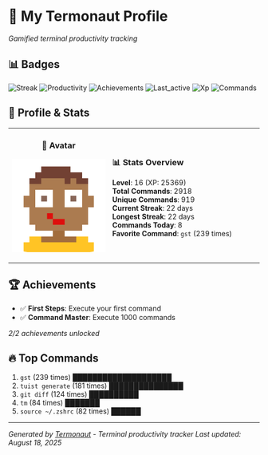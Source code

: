 # 🚀 My Termonaut Profile

*Gamified terminal productivity tracking*

## 📊 Badges

![Streak](https://img.shields.io/badge/Streak-22+days-blue?style=flat-square&logo=terminal&logoColor=white) ![Productivity](https://img.shields.io/badge/Productivity-80.0%25-green?style=flat-square&logo=terminal&logoColor=white) ![Achievements](https://img.shields.io/badge/Achievements-5%2F10-blue?style=flat-square&logo=terminal&logoColor=white) ![Last_active](https://img.shields.io/badge/Last+Active-5h+ago-green?style=flat-square&logo=terminal&logoColor=white) ![Xp](https://img.shields.io/badge/XP-Level+16+%2825369%2F28900%29-blue?style=flat-square&logo=terminal&logoColor=white) ![Commands](https://img.shields.io/badge/Commands-2918-blue?style=flat-square&logo=terminal&logoColor=white) 

## 🎨 Profile & Stats

<table><tr>
<td width="40%" align="center">

### 👤 Avatar

![Avatar](./avatars/92d16113f346b44989c006b24588ea12.svg)

</td>
<td width="60%">

### 📊 Stats Overview

**Level**: 16 (XP: 25369)  
**Total Commands**: 2918  
**Unique Commands**: 919  
**Current Streak**: 22 days  
**Longest Streak**: 22 days  
**Commands Today**: 8  
**Favorite Command**: `gst` (239 times)  

</td>
</tr></table>

## 🏆 Achievements

- ✅ **First Steps**: Execute your first command
- ✅ **Command Master**: Execute 1000 commands

*2/2 achievements unlocked*

## 🔥 Top Commands

1. `gst` (239 times) ████████████████████
2. `tuist generate` (181 times) ███████████████
3. `git diff` (124 times) ██████████
4. `tm` (84 times) ███████
5. `source ~/.zshrc` (82 times) ██████

---

*Generated by [Termonaut](https://github.com/oiahoon/termonaut) - Terminal productivity tracker*
*Last updated: August 18, 2025*
